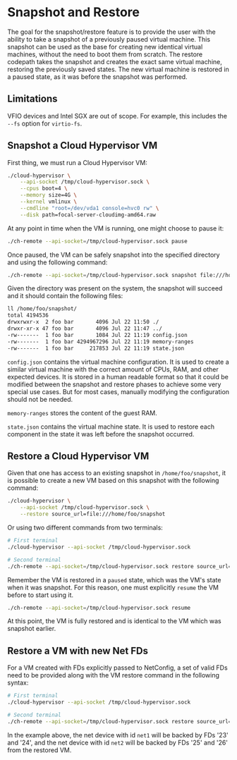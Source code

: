 # Snapshot and Restore

The goal for the snapshot/restore feature is to provide the user with the
ability to take a snapshot of a previously paused virtual machine. This
snapshot can be used as the base for creating new identical virtual machines,
without the need to boot them from scratch. The restore codepath takes the
snapshot and creates the exact same virtual machine, restoring the previously
saved states. The new virtual machine is restored in a paused state, as it was
before the snapshot was performed.

## Limitations

VFIO devices and Intel SGX are out of scope. For example, this includes the
`--fs` option for `virtio-fs`.

## Snapshot a Cloud Hypervisor VM

First thing, we must run a Cloud Hypervisor VM:

```bash
./cloud-hypervisor \
    --api-socket /tmp/cloud-hypervisor.sock \
    --cpus boot=4 \
    --memory size=4G \
    --kernel vmlinux \
    --cmdline "root=/dev/vda1 console=hvc0 rw" \
    --disk path=focal-server-cloudimg-amd64.raw
```

At any point in time when the VM is running, one might choose to pause it:

```bash
./ch-remote --api-socket=/tmp/cloud-hypervisor.sock pause
```

Once paused, the VM can be safely snapshot into the specified directory and
using the following command:

```bash
./ch-remote --api-socket=/tmp/cloud-hypervisor.sock snapshot file:///home/foo/snapshot
```

Given the directory was present on the system, the snapshot will succeed and
it should contain the following files:

```bash
ll /home/foo/snapshot/
total 4194536
drwxrwxr-x  2 foo bar       4096 Jul 22 11:50 ./
drwxr-xr-x 47 foo bar       4096 Jul 22 11:47 ../
-rw-------  1 foo bar       1084 Jul 22 11:19 config.json
-rw-------  1 foo bar 4294967296 Jul 22 11:19 memory-ranges
-rw-------  1 foo bar     217853 Jul 22 11:19 state.json
```

`config.json` contains the virtual machine configuration. It is used to create
a similar virtual machine with the correct amount of CPUs, RAM, and other
expected devices. It is stored in a human readable format so that it could be
modified between the snapshot and restore phases to achieve some very special
use cases. But for most cases, manually modifying the configuration should not
be needed.

`memory-ranges` stores the content of the guest RAM.

`state.json` contains the virtual machine state. It is used to restore each
component in the state it was left before the snapshot occurred.

## Restore a Cloud Hypervisor VM

Given that one has access to an existing snapshot in `/home/foo/snapshot`,
it is possible to create a new VM based on this snapshot with the following
command:

```bash
./cloud-hypervisor \
    --api-socket /tmp/cloud-hypervisor.sock \
    --restore source_url=file:///home/foo/snapshot
```

Or using two different commands from two terminals:

```bash
# First terminal
./cloud-hypervisor --api-socket /tmp/cloud-hypervisor.sock

# Second terminal
./ch-remote --api-socket=/tmp/cloud-hypervisor.sock restore source_url=file:///home/foo/snapshot
```

Remember the VM is restored in a `paused` state, which was the VM's state when
it was snapshot. For this reason, one must explicitly `resume` the VM before to
start using it.

```bash
./ch-remote --api-socket=/tmp/cloud-hypervisor.sock resume
```

At this point, the VM is fully restored and is identical to the VM which was
snapshot earlier.

## Restore a VM with new Net FDs
For a VM created with FDs explicitly passed to NetConfig, a set of valid FDs
need to be provided along with the VM restore command in the following syntax:

```bash
# First terminal
./cloud-hypervisor --api-socket /tmp/cloud-hypervisor.sock

# Second terminal
./ch-remote --api-socket=/tmp/cloud-hypervisor.sock restore source_url=file:///home/foo/snapshot net_fds=[net1@[23,24],net2@[25,26]]
```
In the example above, the net device with id `net1` will be backed by FDs '23'
and '24', and the net device with id `net2` will be backed by FDs '25' and '26'
from the restored VM.
